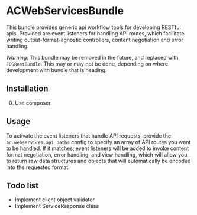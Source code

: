 # ACWebServicesBundle #

This bundle provides generic api workflow tools for developing RESTful apis.  Provided are event listeners for handling API routes, which facilitate writing output-format-agnostic controllers, content negotiation and error handling.

*Warning:*  This bundle may be removed in the future, and replaced with `FOSRestBundle`.  This may or may not be done, depending on where development with bundle that is heading.

## Installation ##

0. Use composer	
	
## Usage ##

To activate the event listeners that handle API requests, provide the `ac.webservices.api_paths` config to specify an array of API routes you want to be handled.  If it matches, event listeners will be added to invoke content format negotiation, error handling, and view handling, which will allow you to return raw data structures and objects that will automatically be encoded into the requested format.

## Todo list ##

* Implement client object validator
* Implement ServiceResponse class
